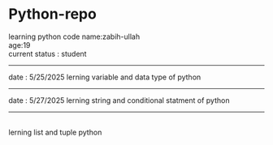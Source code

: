 # Python-repo
learning python code 
name:zabih-ullah
<br>
age:19
<br>
current status : student
<br>
<hr>
date : 5/25/2025
lerning variable and data type of python
<br> 
<hr>
date : 5/27/2025
lerning string and conditional statment of python
<hr>
<br>
lerning list and tuple python
